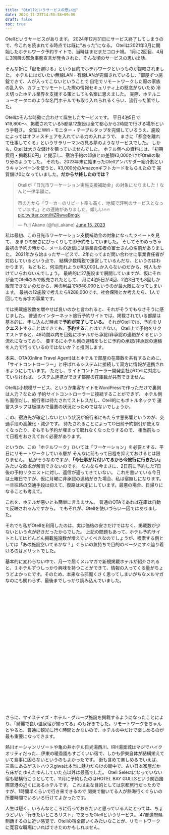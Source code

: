 ```yaml
---
title: "Otellというサービスの思い出"
date: 2024-11-23T14:58:38+09:00
draft: false
toc: true
---
```


Otellというサービスがあります。
2024年12月31日にサービス終了してしまうので、今これを読まれてる時点では既に”あった”になる。
Otellは2021年3月に開始したホテルワーク予約サイトで、当時はまだまだコロナ禍。
1月に2回目、4月に3回目の緊急事態宣言が発令された、そんな頃のサービスの思い出話。


<!--more-->



そんな折に「密を避ける」という目的でホテルワークというものが提唱されました。
ホテルにはだいたい無線LAN・有線LANが完備されているし、1部屋ずつ施錠できて、人が入ってこないということで
自宅でリモートワークした際の家族の乱入や、カフェでリモートした際の情報セキュリティ上の懸念がないため
冷え切ったホテル業界を支援する策としても名案に思えました。
実際、ホテルニューオータニのような名門ホテルでも取り入れられるくらい、流行った策でした。

Otellはそんな時勢に合わせて誕生したサービスです。
平日4泊5日で¥19,800〜、掲載されている5都県12施設は全て都心から2時間で行ける場所という手軽さ。
全室にWifi・モニター・テーブルタップを完備しているうえ、施設によってはオフィスチェアを入れている力の入れようで、
まさに「都会を離れて仕事してくる」というサラリーマンの見る夢のようなサービスでした。
しかも、Otellは大きな儲けを狙っていませんでした。
ホテル側への資料には、「初期費用・掲載料0円」と提示し、宿泊予約の卸値との差額¥3,000だけがOtellの取り分のようでした。
それも、2023年末に始まったOtellアンバサダー紹介割というキャンペーンを使うと、¥3,000分のAmazonギフトカードをもらえたので
実質儲け0になっていました。**だからサ終したのでは？**

<blockquote class="twitter-tweet"><p lang="ja" dir="ltr">Otellが「日光市ワーケーション実施支援補助金」の対象になりました！なんと一律半額に。<br><br>市の方から「ワーカーのリピート率も高く、地域で評判のサービスとなっています。」との連絡がありました。嬉しい🔥🔥 <a href="https://t.co/HZRwveBmgk">pic.twitter.com/HZRwveBmgk</a></p>&mdash; Fuji Akane (@fuji_akane) <a href="https://twitter.com/fuji_akane/status/1669341542803464194?ref_src=twsrc%5Etfw">June 15, 2023</a></blockquote> <script async src="https://platform.twitter.com/widgets.js" charset="utf-8"></script>

私は最初、この日光市ワーケーション支援補助金の対象になったツイートを見て、
あまりの安さにびっくりして即予約をしていました。
そしてそのめっちゃ最初の予約の時から、メールの返信には事業責任者の富士さんの名前がありました。
2021年から始まったサービスで、2年たってまだ問い合わせに事業責任者が対応しているという点で、
結構少数精鋭で運営しているんだな、というのはわかります。
もともと、何泊売れようが¥3,000しか入らないのだから、何人もかけていられないんでしょう。
最終的に27施設まで展開していますが、仮にそれが全てOtellのみで販売されたとして、
月に4泊5日が4回、2泊3日でも8回しか販売できないのだから、月の利益で¥648,000というのが最大限になってしまいます。
最初の12施設で考えたら¥288,000です。社会保険とか考えたら、1人で回しても赤字の事業です。

では掲載施設数を増やせば良いのかと言われると、それがそうでもなさそうに感じました。
普通のインターネット旅行予約サイトでは、掲載されている部屋は基本的に、申し込んだ時点で**予約が完了している。**
それがOtellでは、予約を**リクエスト**することはできても、**予約する**ことはできない。
Otell上で予約をリクエストすると、48時間以内を目処にホテルから承認/非承認の連絡がくるという流れになっており、
要するにホテル側の連絡をもとに予約の承認/非承認の連絡を人力で行っているのではないか？と推測します。

本来、OTA(Online Travel Agent)はとホテルで部屋の在庫数を共有するために、
「サイトコントローラー」と呼ばれるシステムに接続して双方に情報が連携されるようにしています。
ただし、サイトコントローラー開発会社がOtellに対応していなければ、
システム連携ができず部屋の在庫数が共有できません。

Otellは小規模サービス、というか集客サイトをWordPressで作っただけで裏側は人力？なため
予約サイトコントローラーに接続することができず、
ホテル側も面倒だし、旅行者は待たされてストレスだし、Otell的にもボトルネックで
運営スタッフは板挟みで最悪の状況だったのではないでしょうか。

この、宿泊先が確定しないという状況が旅行者にもたらす悪影響というのが、交通手段の高騰化・減少です。
待たされることによって○日前予約割引が使えなくなったり、そもそも予約が埋まって取れなくなったりするので、
相当前もって日程をおさえておく必要があります。

というか、この「ホテルワーク」ひいては「ワーケーション」を必要とする、平日にリモートワークしている層が
そんなに前もって日程を抑えておけるとは限りません。
私がそうなのですが、**「今仕事が片付いてるから今旅行に行きたい」** みたいな欲求が解消できないのです。
なんなら今まさに、2日前に予約した7日後の予約リクエストに対し、返信が返ってきていない。
これを書いている今日は土曜日ですが、仮に月曜に非承認の連絡がきた場合、私は宿無しになります。
一旦往路の交通手段は抑えて、復路は未定にしています。最悪の場合、日帰りになることも考えて。

これを、ホテルが悪いとも簡単に言えません。
普通のOTAであれば在庫は自動で反映されるんですから。
でもそれが、Otellを使いづらい一因ではありました。

それでも私がOtellを利用したのは、実は価格の安さだけではなく、掲載数が少ないという点が好きだったからでした。
上記の問題もあって、ホテル予約サイトとしてはどんどん掲載施設数が増えていくべきなのでしょうが、検索する側としては「あの施設空いてるかな？」ぐらいの気持ちで目的のページにすぐ辿り着けるのはメリットでした。

基本的に変わらない中で、月一で届くメルマガで新規掲載ホテルが紹介されると、１ホテルずつしっかり興味を持つことができて、情報の入ってくる量がちょうどよかったです。そのため、本来なら邪魔くさく思ってしまいがちなメルマガなのにも関わらず、最後までしっかり読み込んでいました。

<div class="iframely-embed"><div class="iframely-responsive" style="padding-bottom: 52.5%; padding-top: 120px;"><a href="https://prtimes.jp/main/html/rd/p/000000577.000003955.html" data-iframely-url="//iframely.net/kv2XumM"></a></div></div><script async src="//iframely.net/embed.js"></script>

さらに、マイステイズ・ホテル・グループ施設を掲載するようになったことにより、「綺麗で良い温泉宿が揃ってる」のも好きでした。リモートワークをちゃんとやると、普通に観光に行く時間とかないので、ホテルの中だけで楽しめるのが最も重要になってきます。

熱川オーシャンリゾートや亀の井ホテル日光湯西川、IRH湯楽城はマジでハイクオリティだった…
伊東の暖香園もすごくいい宿で、しかも伊東自体が結構栄えていて食事に困らないというのもよかったです。
街も含めて楽しめるでいえば、三島にあるゲストハウスgiwaは本当に魅力だらけの街中で、古い日本家屋だから床がたゆんたゆんしていた点以外は最高でした。
Otell Selectになっていない宿も結構行こうとしてて、11月に予約したのはHOTEL BAY GULLSという関西国際空港の近くにあるホテルです。
これは主な目的としては京都旅行だったのですが、1時間半くらいで行き来できるので
関東で働いてる人が熱海行くぐらいの所要時間でいろいろ行けてよかったです。

人生は短く、いろんなところに行っておきたいと思っている人にとっては、ちょうどいい「行きたいところリスト」であったOtellというサービス。
47都道府県制覇するのに近い感覚で、Otellの宿全部いくみたいなことが、リモートワークに寛容な職場にいればできたのかもしれません。
